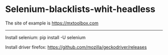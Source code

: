 # Selenium-blacklists-whit-headless

The site of example is https://mxtoolbox.com

----------------------

Install selenium: pip install -U selenium

Install driver firefox: https://github.com/mozilla/geckodriver/releases
